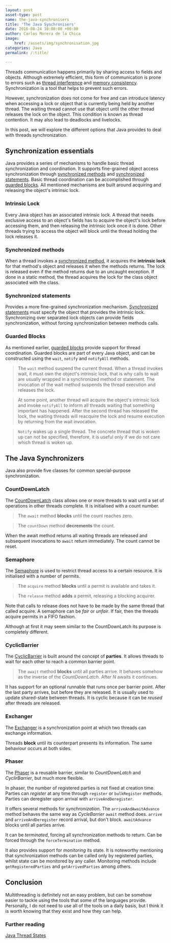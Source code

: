 ```yaml
---
layout: post
asset-type: post
name: the-java-synchronisers
title: 'The Java Synchronisers' 
date: 2016-08-24 10:00:00 +00:00
author: Carlos Morera de la Chica
image:
    href: /assets/img/synchronisation.jpg
categories: Java
permalink: /:title/

---
```


Threads communication happens primarily by sharing access to fields and objects. Although extremely efficient, this form of communication is prone to errors such as [thread interference](https://docs.oracle.com/javase/tutorial/essential/concurrency/interfere.html) and [memory consistency](https://docs.oracle.com/javase/tutorial/essential/concurrency/memconsist.html). Synchronization is a tool that helps to prevent such errors.

However, synchronization does not come for free and can introduce latency when accessing a lock or object that is currently being held by another thread. The waiting thread cannot use that object until the other thread releases the lock on the  object. This condition is known as thread contention. It may also lead to deadlocks and livelocks.

In this post, we will explore the different options that Java provides to deal with threads synchronization.

## Synchronization essentials

Java provides a series of mechanisms to handle basic thread synchronization and coordination. It supports fine-grained object access synchronization through [synchronized methods](#sync-methods) and [synchronized statements](#sync-statements). Basic thread coordination can be accomplished through [guarded blocks](#guarded-blocks). All mentioned mechanisms are built around acquiring and releasing the object's intrinsic lock.

### Intrinsic Lock

Every Java object has an associated intrinsic lock. A thread that needs exclusive access to an object's fields has to acquire the object's lock before accessing them, and then releasing the intrinsic lock once it is done. Other threads trying to access the object will block until the thread holding the lock releases it.

### <a name="sync-methods"></a> Synchronized methods

When a thread invokes a [synchronized method](https://docs.oracle.com/javase/tutorial/essential/concurrency/syncmeth.html), it acquires the **intrinsic lock** for that method's object and releases it when the methods returns. The lock is released even if the method returns due to an uncaught exception. If done in a static method, the thread acquires the lock for the class object associated with the class.

### <a name="sync-statements"></a> Synchronized statements

Provides a more fine-grained synchronization mechanism. [Synchronized statements](https://docs.oracle.com/javase/tutorial/essential/concurrency/locksync.html) must specify the object that provides the intrinsic lock. Synchronizing over separated lock objects can provide fields synchronization, without forcing synchronization between methods calls.

### <a name="guarded-blocks"></a> Guarded Blocks

As mentioned earlier, [guarded blocks](https://docs.oracle.com/javase/tutorial/essential/concurrency/guardmeth.html) provide support for thread coordination. Guarded blocks are part of every Java object, and can be constructed using the `wait`, `notify` and `notifyAll` methods.

> The `wait` method suspend the current thread. When a thread invokes wait, it must own the object's intrinsic lock, that is why calls to wait are usually wrapped in a synchronized method or statement. The invocation of the wait method suspends the thread execution and releases the lock. 

> At some point, another thread will acquire the object's intrinsic lock and invoke `notifyAll` to inform all threads waiting that something important has happened. After the second thread has released the lock, the waiting threads will reacquire the lock and resume execution by returning from the wait invocation.

> `Notify` wakes up a single thread. The concrete thread that is woken up can not be specified, therefore, it is useful only if we do not care which thread is woken up.

## The Java Synchronizers

Java also provide five classes for common special-purpose synchronization.

### CountDownLatch

The [CountDownLatch](https://docs.oracle.com/javase/7/docs/api/java/util/concurrent/CountDownLatch.html) class allows one or more threads to wait until a set of operations in other threads complete. It is initialised with a count number.

> The `await` method **blocks** until the count reaches zero.

> The `countDown` method **decrements** the count.

When the await method returns all waiting threads are released and subsequent invocations to `await` return immediately. The count cannot be reset.

### Semaphore

The [Semaphore](https://docs.oracle.com/javase/7/docs/api/java/util/concurrent/Semaphore.html) is used to restrict thread access to a certain resource. It is initialised with a number of permits. 

> The `acquire` method **blocks** until a permit is available and takes it.

> The `release` method **adds** a permit, releasing a blocking acquirer. 

Note that calls to release does not have to be made by the same thread that called acquire. A semaphore can be *fair* or *unfair*. If fair, then the threads acquire permits in a FIFO fashion.

Although at first it may seem similar to the CountDownLatch its purpose is completely different.

### CyclicBarrier

The [CyclicBarrier](https://docs.oracle.com/javase/7/docs/api/java/util/concurrent/CyclicBarrier.html) is built around the concept of **parties**. It allows threads to wait for each other to reach a common barrier point.

> The `await` method **blocks** until all parties arrive. It behaves somehow as the inverse of the *CountDownLatch*. After *N* awaits it continues.

It has support for an optional runnable that runs once per barrier point. After the last party arrives, but before they are released. It is usually used to update shared-state between threads. It is cyclic because it can be *reused* after threads are released.

### Exchanger

The [Exchanger](https://docs.oracle.com/javase/7/docs/api/java/util/concurrent/Exchanger.html) is a synchronization point at which two threads can exchange information.

Threads **block** until its counterpart presents its information. The same behaviour occurs at both sides.

### Phaser

The [Phaser](https://docs.oracle.com/javase/7/docs/api/java/util/concurrent/Phaser.html) is a reusable barrier, similar to *CountDownLatch* and *CyclirBarrier*, but much more flexible.

In phaser, the number of registered parties is not fixed at creation time. Parties can *register* at any time through `register` or `bulkRegister` methods. Parties can deregister upon arrival with `arriveAndDeregister`.

It offers several methods for *synchronization*. The `arriveAndAwaitAdvance` method behaves the same way as *CycleBarrier* `await` method does. `arrive` and `arriveAndDeregister` record arrival, but don't block. `awaitAdvance` blocks until all parties arrive.

It can be *terminated*, forcing all synchronization methods to return. Can be forced through the `forceTermination` method.

It also provides support for *monitoring* its state. It is noteworthy mentioning that synchronization methods can be called only by registered parties, whilst state can be monitored by any caller. Monitoring methods include `getRegisteredParties` and `getArrivedParties` among others.

## Conclusion

Multithreading is definitely not an easy problem, but can be somehow easier to tackle using the tools that some of the languages provide. Personally, I do not need to use all of the tools on a daily basis, but I think it is worth knowing that they exist and how they can help.

### Further reading

[Java Thread States](https://pbs.twimg.com/media/BiuJpaZCEAAt-QR.png:large)
